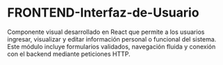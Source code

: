 # FRONTEND-Interfaz-de-Usuario
Componente visual desarrollado en React que permite a los usuarios ingresar, visualizar y editar información personal o funcional del sistema. Este módulo incluye formularios validados, navegación fluida y conexión con el backend mediante peticiones HTTP.
